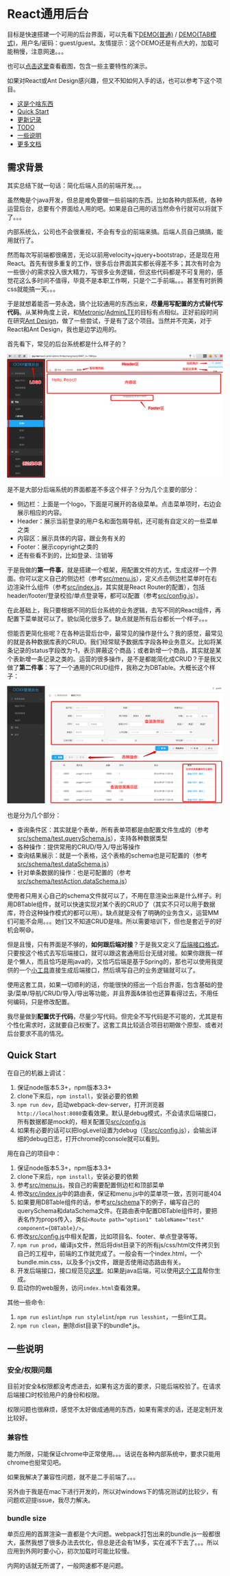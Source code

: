 # React通用后台

目标是快速搭建一个可用的后台界面，可以先看下[DEMO(普通)](http://jiangxy.github.io/react-antd-admin) / [DEMO(TAB模式)](http://jiangxy.github.io/react-antd-admin/tabMode)，用户名/密码：guest/guest。友情提示：这个DEMO还是有点大的，加载可能稍慢，注意网速。。。

也可以[点击这里](docs/Screenshot.md)查看截图，包含一些主要特性的演示。

如果对React或Ant Design感兴趣，但又不知如何入手的话，也可以参考下这个项目。
 
* [这是个啥东西](#需求背景)
* [Quick Start](#quick-start)
* [更新记录](CHANGELOG.md)
* [TODO](docs/TODO.md)
* [一些说明](#一些说明)
* [更多文档](docs/README.md)

## 需求背景

其实总结下就一句话：简化后端人员的前端开发。。。

虽然俺是个java开发，但总是难免要做一些前端的东西。比如各种内部系统，各种运营后台，总要有个界面给人用的吧。如果是自己用的话当然命令行就可以将就下了。。。

内部系统么，公司也不会很重视，不会有专业的前端来搞。后端人员自己搞搞，能用就行了。

然而每次写前端都很痛苦，无论以前用velocity+jquery+bootstrap，还是现在用React。首先有很多重复的工作，很多后台界面其实都长得差不多；其次有时会为一些很小的需求投入很大精力，写很多业务逻辑，但这些代码都是不可复用的，感觉花这么多时间不值得，毕竟不是本职工作啊，只是个二手前端。。。甚至有时折腾css就能搞一天。。。

于是就想着能否一劳永逸，搞个比较通用的东西出来，**尽量用写配置的方式替代写代码**。从某种角度上说，和[Metronic](http://keenthemes.com/preview/metronic/)/[AdminLTE](https://almsaeedstudio.com/preview)的目标有点相似。正好前段时间在研究[Ant Design](http://ant.design)，做了一些尝试，于是有了这个项目。当然并不完美，对于React和Ant Design，我也是边学边用的。

首先看下，常见的后台系统都是什么样子的？

![](docs/overview.png)

是不是大部分后端系统的界面都差不多这个样子？分为几个主要的部分：

* 侧边栏：上面是一个logo，下面是可展开的各级菜单。点击菜单项时，右边会展示相应的内容。
* Header：展示当前登录的用户名和面包屑导航，还可能有自定义的一些菜单之类
* 内容区：展示具体的内容，跟业务有关的
* Footer：展示copyright之类的
* 还有些看不到的，比如登录、注销等

于是我做的**第一件事**，就是搭建一个框架，用配置文件的方式，生成这样一个界面。你可以定义自己的侧边栏（参考[src/menu.js](src/menu.js)），定义点击侧边栏菜单时在右边渲染什么组件（参考[src/index.js](src/index.js)，其实就是React Router的配置），包括header/footer/登录校验/单点登录等，都可以配置（参考[src/config.js](src/config.js)）。

在此基础上，我只要根据不同的后台系统的业务逻辑，去写不同的React组件，再配置下菜单就可以了。貌似简化很多了。缺点就是所有后台都长一个样子。。。

但能否更简化些呢？在各种运营后台中，最常见的操作是什么？我的感觉，最常见的就是各种数据库表的CRUD。我们经常赋予数据库字段各种业务意义。比如将某条记录的status字段改为-1，表示屏蔽这个商品；或者新增一个商品，其实就是某个表新增一条记录之类的。运营的很多操作，是不是都能简化成CRUD？于是我又做了**第二件事**：写了一个通用的CRUD组件，我称之为DBTable。大概长这个样子：

![](docs/DBTable.png)

也是分为几个部分：

* 查询条件区：其实就是个表单，所有表单项都是由配置文件生成的（参考[src/schema/test.querySchema.js](src/schema/test.querySchema.js)），支持各种数据类型
* 各种操作：提供常用的CRUD/导入/导出等操作
* 查询结果展示：就是一个表格，这个表格的schema也是可配置的（参考[src/schema/test.dataSchema.js](src/schema/test.dataSchema.js)）
* 针对单条数据的操作：也是可配置的（参考[src/schema/testAction.dataSchema.js](src/schema/testAction.dataSchema.js#L52)）

使用者只用关心自己的schema文件就可以了，不用在意渲染出来是什么样子。利用DBTable组件，就可以快速实现对某个表的CRUD了（其实不只可以用于数据库，符合这种操作模式的都可以用）。缺点就是没有了明确的业务含义，运营MM们可能不会用。。。她们又不知道CRUD是啥。所以需要培训下，但也是套近乎的好机会啊😄。

但是且慢，只有界面是不够的，**如何跟后端对接**？于是我又定义了[后端接口格式](docs/Ajax.md)。只要按这个格式去写后端接口，就可以跟这套通用后台无缝对接。如果你跟我一样是个懒人，而且恰巧是用java的，又恰巧后端是基于Spring的，那也可以使用我提供的一个[小工具](https://github.com/jiangxy/react-java-goos)直接生成后端接口，然后填写自己的业务逻辑就可以了。

使用这套工具，如果一切顺利的话，你能很快的搭出一个后台界面，包含基础的登录/菜单/导航/CRUD/导入/导出等功能，并且界面&体验也还算看得过去，不用任何编码，只是修改配置。

我尽量做到**配置优于代码**，尽量少写代码。但完全不写代码是不可能的，尤其是有个性化需求时，这就要自己权衡了。这套工具比较适合项目初期做个原型、或者对后台要求不高的情况。

## Quick Start

在自己的机器上调试：

1. 保证node版本5.3+，npm版本3.3+
2. clone下来后，`npm install`，安装必要的依赖
3. `npm run dev`，启动webpack-dev-server，打开浏览器`http://localhost:8080`查看效果。默认是debug模式，不会请求后端接口，所有数据都是mock的，相关配置见[src/config.js](src/config.js)
4. 如果有必要的话可以把logLevel设置为debug（见[src/config.js](src/config.js)），会输出详细的debug日志，打开chrome的console就可以看到。

用在自己的项目中：

1. 保证node版本5.3+，npm版本3.3+
2. clone下来后，`npm install`，安装必要的依赖
3. 参考[src/menu.js](src/menu.js)，按自己的需要配置侧边栏和顶部菜单
4. 修改[src/index.js](src/index.js)中的路由表，保证和menu.js中的菜单项一致，否则可能404
5. 如果要用DBTable组件的话，参考[src/schema](src/schema)下的例子，编写自己的querySchema和dataSchema文件。在路由表中配置DBTable组件时，要把表名作为props传入，类似`<Route path="option1" tableName="test" component={DBTable}/>`。
6. 修改[src/config.js](src/config.js)中相关配置，比如项目名、footer、单点登录等等。
7. `npm run prod`，编译js文件，然后将dist目录下的所有js/css/html文件拷贝到自己的工程中，前端的工作就完成了。一般会有一个index.html，一个bundle.min.css，以及多个js文件，跟是否使用动态路由有关。
8. 开发后端接口，接口规范见[这里](docs/Ajax.md)。如果是java后端，可以使用[这个工具](https://github.com/jiangxy/react-java-goos)帮你生成。
9. 启动你的web服务，访问`index.html`查看效果。

其他一些命令:

1. `npm run eslint`/`npm run stylelint`/`npm run lesshint`，一些lint工具。
2. `npm run clean`，删除dist目录下的bundle*.js。

## 一些说明

### 安全/权限问题

目前对安全&权限都没考虑进去，如果有这方面的要求，只能后端校验了。在请求后端接口时校验用户的身份和权限。

权限问题也很麻烦，感觉不太好做成通用的东西，如果有需求的话，还是定制开发比较好。
 
### 兼容性

能力所限，只能保证chrome中正常使用。。。话说在各种内部系统中，要求只能用chrome也挺常见吧。

如果我解决了兼容性问题，就不是二手前端了。。。

另外由于我是在mac下进行开发的，所以对windows下的情况测试的比较少，有问题欢迎提issue，我尽力解决。

### bundle size

单页应用的首屏渲染一直都是个大问题。webpack打包出来的bundle.js一般都很大，虽然我想了很多办法去优化，但总是还会有1M多，实在减不下去了。。。所以应用到外网时要小心，初次加载时可能比较慢。

内网的话就无所谓了，一般网速都不是问题。
